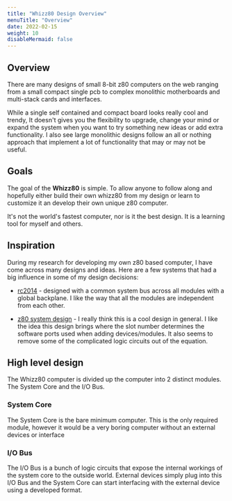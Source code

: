```yaml
---
title: "Whizz80 Design Overview"
menuTitle: "Overview"
date: 2022-02-15
weight: 10
disableMermaid: false
---
```

## Overview
There are many designs of small 8-bit z80 computers on the web ranging from a small compact single pcb to complex monolithic motherboards and multi-stack cards and interfaces.

While a single self contained and compact board looks really cool and trendy, It doesn't gives you the flexibility to upgrade, change your mind or expand the system when you want to try something new ideas or add extra functionality. I also see large monolithic designs follow an all or nothing approach that implement a lot of functionality that may or may not be useful.

## Goals
The goal of the **Whizz80** is simple. To allow anyone to follow along and hopefully either build their own whizz80 from my design or learn to customize it an develop their own unique z80 computer.

It's not the world's fastest computer, nor is it the best design. It is a learning tool for myself and others.

## Inspiration
During my research for developing my own z80 based computer, I have come across many designs and ideas. Here are a few systems that had a big influence in some of my design decisions:

- [rc2014](https://rc2014.co.uk/) - designed with a common system bus across all modules with a global backplane. I like the way that all the modules are independent from each other.

- [z80 system design](https://www.ecstaticlyrics.com/electronics/Z80/system_design/) - I really think this is a cool design in general. I like the idea this design brings where the slot number determines the software ports used when adding devices/modules. It also seems to remove some of the complicated logic circuits out of the equation.

## High level design
The Whizz80 computer is divided up the computer into 2 distinct modules. The System Core and the I/O Bus.

### System Core
The System Core is the bare minimum computer. This is the only required module, however it would be a very boring computer without an external devices or interface

### I/O Bus
The I/O Bus is a bunch of logic circuits that expose the internal workings of the system core to the outside world. External devices simply plug into this I/O Bus and the System Core can start interfacing with the external device using a developed format.
